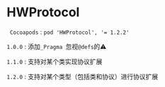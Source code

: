 # HWProtocol


``` Cocoapods``` : ```pod 'HWProtocol', '= 1.2.2'```

```1.0.0``` : 添加```_Pragma ```忽视```@defs```的⚠️

```1.1.0``` : 支持对某个类实现协议扩展

```1.2.0``` : 支持对某个类型（包括类和协议）进行协议扩展
